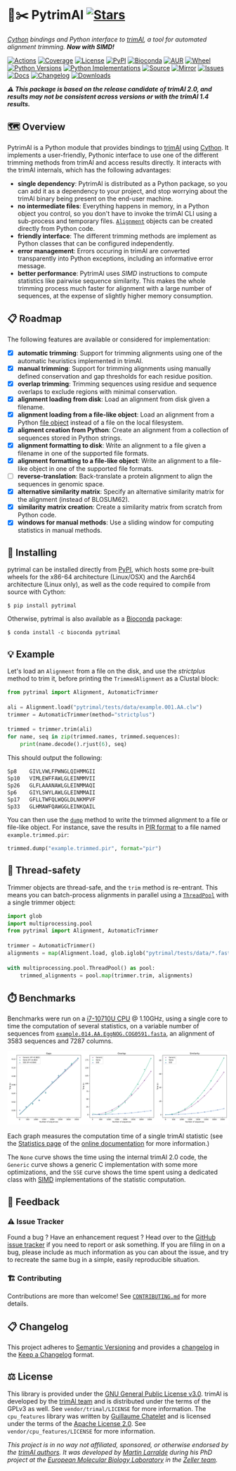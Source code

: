 # 🐍✂️ PytrimAl [![Stars](https://img.shields.io/github/stars/althonos/pytrimal.svg?style=social&maxAge=3600&label=Star)](https://github.com/althonos/pytrimal/stargazers)

*[Cython](https://cython.org/) bindings and Python interface to [trimAl](http://trimal.cgenomics.org/), a tool for automated alignment trimming. **Now with SIMD!***

[![Actions](https://img.shields.io/github/workflow/status/althonos/pytrimal/Test/main?logo=github&style=flat-square&maxAge=300)](https://github.com/althonos/pytrimal/actions)
[![Coverage](https://img.shields.io/codecov/c/gh/althonos/pytrimal?style=flat-square&maxAge=3600&logo=codecov)](https://codecov.io/gh/althonos/pytrimal/)
[![License](https://img.shields.io/badge/license-GPLv3-blue.svg?style=flat-square&maxAge=2678400)](https://choosealicense.com/licenses/gpl-3.0/)
[![PyPI](https://img.shields.io/pypi/v/pytrimal.svg?style=flat-square&maxAge=3600&logo=PyPI)](https://pypi.org/project/pytrimal)
[![Bioconda](https://img.shields.io/conda/vn/bioconda/pytrimal?style=flat-square&maxAge=3600&logo=anaconda)](https://anaconda.org/bioconda/pytrimal)
[![AUR](https://img.shields.io/aur/version/python-pytrimal?logo=archlinux&style=flat-square&maxAge=3600)](https://aur.archlinux.org/packages/python-pytrimal)
[![Wheel](https://img.shields.io/pypi/wheel/pytrimal.svg?style=flat-square&maxAge=3600)](https://pypi.org/project/pytrimal/#files)
[![Python Versions](https://img.shields.io/pypi/pyversions/pytrimal.svg?style=flat-square&maxAge=600&logo=python)](https://pypi.org/project/pytrimal/#files)
[![Python Implementations](https://img.shields.io/pypi/implementation/pytrimal.svg?style=flat-square&maxAge=600&label=impl)](https://pypi.org/project/pytrimal/#files)
[![Source](https://img.shields.io/badge/source-GitHub-303030.svg?maxAge=2678400&style=flat-square)](https://github.com/althonos/pytrimal/)
[![Mirror](https://img.shields.io/badge/mirror-EMBL-009f4d?style=flat-square&maxAge=2678400)](https://git.embl.de/larralde/pytrimal/)
[![Issues](https://img.shields.io/github/issues/althonos/pytrimal.svg?style=flat-square&maxAge=600)](https://github.com/althonos/pytrimal/issues)
[![Docs](https://img.shields.io/readthedocs/pytrimal/latest?style=flat-square&maxAge=600)](https://pytrimal.readthedocs.io)
[![Changelog](https://img.shields.io/badge/keep%20a-changelog-8A0707.svg?maxAge=2678400&style=flat-square)](https://github.com/althonos/pytrimal/blob/main/CHANGELOG.md)
[![Downloads](https://img.shields.io/badge/dynamic/json?style=flat-square&color=303f9f&maxAge=86400&label=downloads&query=%24.total_downloads&url=https%3A%2F%2Fapi.pepy.tech%2Fapi%2Fprojects%2Fpytrimal)](https://pepy.tech/project/pytrimal)

***⚠️ This package is based on the release candidate of trimAl 2.0, and results
may not be consistent across versions or with the trimAl 1.4 results.***

## 🗺️ Overview

PytrimAl is a Python module that provides bindings to [trimAl](http://trimal.cgenomics.org/)
using [Cython](https://cython.org/). It implements a user-friendly, Pythonic
interface to use one of the different trimming methods from trimAl and
access results directly. It interacts with the trimAl internals, which has
the following advantages:

- **single dependency**: PytrimAl is distributed as a Python package, so you
  can add it as a dependency to your project, and stop worrying about the
  trimAl binary being present on the end-user machine.
- **no intermediate files**: Everything happens in memory, in a Python object
  you control, so you don't have to invoke the trimAl CLI using a
  sub-process and temporary files.
  [`Alignment`](https://pytrimal.readthedocs.io/en/latest/api/alignment.html#pytrimal.Alignment)
  objects can be created directly from Python code.
- **friendly interface**: The different trimming methods are implement as
  Python classes that can be configured independently.
- **error management**: Errors occuring in trimAl are converted
  transparently into Python exceptions, including an informative
  error message.
- **better performance**: PytrimAl uses *SIMD* instructions to compute
  statistics like pairwise sequence similarity. This makes the whole
  trimming process much faster for alignment with a large number of
  sequences, at the expense of slightly higher memory consumption.

## 📋 Roadmap

The following features are available or considered for implementation:

- [x] **automatic trimming**: Support for trimming alignments using one of the
  automatic heuristics implemented in trimAl.
- [x] **manual trimming**: Support for trimming alignments using manually
  defined conservation and gap thresholds for each residue position.
- [x] **overlap trimming**: Trimming sequences using residue and sequence
  overlaps to exclude regions with minimal conservation.
- [x] **alignment loading from disk**: Load an alignment from disk given
  a filename.
- [x] **alignment loading from a file-like object**: Load an alignment from
  a Python [file object](https://docs.python.org/3/glossary.html#term-file-object)
  instead of a file on the local filesystem.
- [x] **aligment creation from Python**: Create an alignment from a collection
  of sequences stored in Python strings.
- [x] **alignment formatting to disk**: Write an alignment to a file given
  a filename in one of the supported file formats.
- [x] **alignment formatting to a file-like object**: Write an alignment to
  a file-like object in one of the supported file formats.
- [ ] **reverse-translation**: Back-translate a protein alignment to align
  the sequences in genomic space.
- [x] **alternative similarity matrix**: Specify an alternative similarity
  matrix for the alignment (instead of BLOSUM62).
- [x] **similarity matrix creation**: Create a similarity matrix from scratch
  from Python code.
- [x] **windows for manual methods**: Use a sliding window for computing
  statistics in manual methods.

## 🔧 Installing

pytrimal can be installed directly from [PyPI](https://pypi.org/project/pytrimal/),
which hosts some pre-built wheels for the x86-64 architecture (Linux/OSX)
and the Aarch64 architecture (Linux only), as well as the code required to compile
from source with Cython:
```console
$ pip install pytrimal
```

Otherwise, pytrimal is also available as a [Bioconda](https://bioconda.github.io/)
package:
```console
$ conda install -c bioconda pytrimal
```

## 💡 Example

Let's load an `Alignment` from a file on the disk, and use the *strictplus*
method to trim it, before printing the `TrimmedAlignment` as a Clustal block:
```python
from pytrimal import Alignment, AutomaticTrimmer

ali = Alignment.load("pytrimal/tests/data/example.001.AA.clw")
trimmer = AutomaticTrimmer(method="strictplus")

trimmed = trimmer.trim(ali)
for name, seq in zip(trimmed.names, trimmed.sequences):
    print(name.decode().rjust(6), seq)
```

This should output the following:
```
Sp8    GIVLVWLFPWNGLQIHMMGII
Sp10   VIMLEWFFAWLGLEINMMVII
Sp26   GLFLAAANAWLGLEINMMAQI
Sp6    GIYLSWYLAWLGLEINMMAII
Sp17   GFLLTWFQLWQGLDLNKMPVF
Sp33   GLHMAWFQAWGGLEINKQAIL
```

You can then use the
[`dump`](https://pytrimal.readthedocs.io/en/latest/api/alignment.html#pytrimal.Alignment.dump)
method to write the trimmed alignment to a file or file-like
object. For instance, save the results in
[PIR format](https://www.bioinformatics.nl/tools/crab_pir.html)
to a file named `example.trimmed.pir`:
```python
trimmed.dump("example.trimmed.pir", format="pir")
```

## 🧶 Thread-safety

Trimmer objects are thread-safe, and the `trim` method is re-entrant.
This means you can batch-process alignments in parallel using a
[`ThreadPool`](https://docs.python.org/3/library/multiprocessing.html#multiprocessing.pool.ThreadPool)
with a single trimmer object:
```python
import glob
import multiprocessing.pool
from pytrimal import Alignment, AutomaticTrimmer

trimmer = AutomaticTrimmer()
alignments = map(Alignment.load, glob.iglob("pytrimal/tests/data/*.fasta"))

with multiprocessing.pool.ThreadPool() as pool:
    trimmed_alignments = pool.map(trimmer.trim, alignments)
```

## ⏱️ Benchmarks

Benchmarks were run on a [i7-10710U CPU](https://ark.intel.com/content/www/us/en/ark/products/196448/intel-core-i710710u-processor-12m-cache-up-to-4-70-ghz.html)
@ 1.10GHz, using a single core to time the computation of several statistics,
on a variable number of sequences from
[`example.014.AA.EggNOG.COG0591.fasta`](https://github.com/inab/trimal/blob/trimAl/dataset/example.014.AA.EggNOG.COG0591.fasta),
an alignment of 3583 sequences and 7287 columns.

![Benchmarks](https://raw.githubusercontent.com/althonos/pytrimal/main/bench/v0.4.0.svg)

Each graph measures the computation time of a single trimAl statistic
(see the [Statistics page](https://pytrimal.readthedocs.io/en/stable/statistics.html)
of the [online documentation](https://pytrimal.readthedocs.io/) for more
information.)

The `None` curve shows the time using the internal trimAl 2.0 code,
the `Generic` curve shows a generic C implementation with some more
optimizations, and the `SSE` curve shows the time spent using a dedicated
class with [SIMD](https://en.wikipedia.org/wiki/Single_instruction,_multiple_data)
implementations of the statistic computation.

## 💭 Feedback

### ⚠️ Issue Tracker

Found a bug ? Have an enhancement request ? Head over to the [GitHub issue tracker](https://github.com/althonos/pytrimal/issues)
if you need to report or ask something. If you are filing in on a bug,
please include as much information as you can about the issue, and try to
recreate the same bug in a simple, easily reproducible situation.


### 🏗️ Contributing

Contributions are more than welcome! See
[`CONTRIBUTING.md`](https://github.com/althonos/pytrimal/blob/main/CONTRIBUTING.md)
for more details.


## 📋 Changelog

This project adheres to [Semantic Versioning](http://semver.org/spec/v2.0.0.html)
and provides a [changelog](https://github.com/althonos/pytrimal/blob/main/CHANGELOG.md)
in the [Keep a Changelog](http://keepachangelog.com/en/1.0.0/) format.


## ⚖️ License

This library is provided under the [GNU General Public License v3.0](https://choosealicense.com/licenses/gpl-3.0/).
trimAl is developed by the [trimAl team](http://trimal.cgenomics.org/trimal_team) and is distributed under the
terms of the GPLv3 as well. See `vendor/trimal/LICENSE` for more information.
The `cpu_features` library was written by [Guillaume Chatelet](https://github.com/gchatelet) and is
licensed under the terms of the [Apache License 2.0](https://choosealicense.com/licenses/apache-2.0/). See `vendor/cpu_features/LICENSE` for more information.

*This project is in no way not affiliated, sponsored, or otherwise endorsed
by the [trimAl authors](http://trimal.cgenomics.org/trimal_team). It was developed
by [Martin Larralde](https://github.com/althonos/) during his PhD project
at the [European Molecular Biology Laboratory](https://www.embl.de/) in
the [Zeller team](https://github.com/zellerlab).*
